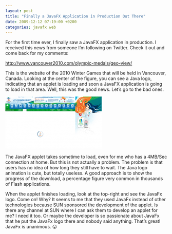 ```yaml
---
layout: post
title: "Finally a JavaFX Application in Production Out There"
date: 2009-12-12 07:19:00 +0200
categories: javafx web
---
```


For the first time ever, I finally saw a JavaFX application in production. I received this news from someone I’m following on Twitter. Check it out and come back for my comments:

http://www.vancouver2010.com/olympic-medals/geo-view/

This is the website of the 2010 Winter Games that will be held in Vancouver, Canada. Looking at the center of the figure, you can see a Java logo, indicating that an applet is loading and soon a JavaFX application is going to load in that area. Well, this was the good news. Let’s go to the bad ones.

![vancouver-website-300x162.png](/images/posts/vancouver-website-300x162.png)

The JavaFX applet takes sometime to load, even for me who has a 4MB/Sec connection at home. But this is not actually a problem. The problem is that users has no idea of how long they still have to wait. The Java logo animation is cute, but totally useless. A good approach is to show the progress of the download, a percentage figure very common in thousands of Flash applications.

When the applet finishes loading, look at the top-right and see the JavaFx logo. Come on! Why? It seems to me that they used JavaFx instead of other technologies because SUN sponsored the development of the applet. Is there any channel at SUN where I can ask them to develop an applet for me? I need it too. Or maybe the developer is so passionate about JavaFx that he put the JavaFx logo there and nobody said anything. That’s great! JavaFx is unanimous. 😛

